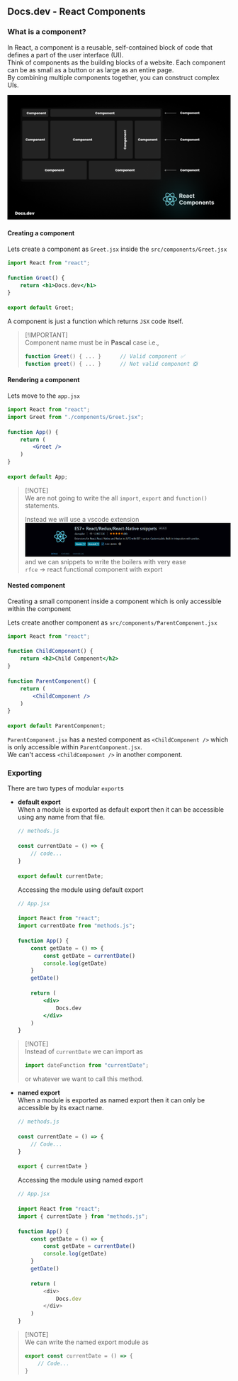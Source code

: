 ## Docs.dev - React Components

### What is a component?
In React, a component is a reusable, self-contained block of code that defines a part of the user interface (UI).<br/>Think of components as the building blocks of a website. Each component can be as small as a button or as large as an entire page.<br/>By combining multiple components together, you can construct complex UIs.


![components](COMPONENT.png)

#### Creating a component
Lets create a component as `Greet.jsx` inside the `src/components/Greet.jsx`

```jsx
import React from "react";

function Greet() {
    return <h1>Docs.dev</h1>
}

export default Greet;
```

A component is just a function which returns `JSX` code itself.
> [!IMPORTANT]\
> Component name must be in **Pascal** case i.e.,
> ```jsx
> function Greet() { ... }      // Valid component ✅
> function greet() { ... }      // Not valid component ❎
> ```

#### Rendering a component
Lets move to the `app.jsx`

```jsx
import React from "react";
import Greet from "./components/Greet.jsx";

function App() {
    return (
        <Greet />
    )
}

export default App;
```
> [!NOTE]\
> We are not going to write the all `import`, `export` and `function()` statements.
>
> Instead we will use a vscode extension
> ![extension](EXTENSION.png)
> and we can snippets to write the boilers with very ease\
> `rfce` → react functional component with export

#### Nested component
Creating a small component inside a component which is only accessible within the component

Lets create another component as `src/components/ParentComponent.jsx`
```jsx
import React from "react";

function ChildComponent() {
    return <h2>Child Component</h2>
}

function ParentComponent() {
    return (
        <ChildComponent />
    )
}

export default ParentComponent;
```
`ParentComponent.jsx` has a nested component as `<ChildComponent />` which is only accessible within `ParentComponent.jsx`.<br/>
We can't access `<ChildComponent />` in another component.

### Exporting
There are two types of modular `export`s
- **default export**<br/>
    When a module is exported as default export then it can be accessible using any name from that file.<br/>
    ```js
    // methods.js

    const currentDate = () => {
        // code...
    }

    export default currentDate;
    ```

    Accessing the module using default export
    ```jsx
    // App.jsx

    import React from "react";
    import currentDate from "methods.js";

    function App() {
        const getDate = () => {
            const getDate = currentDate()
            console.log(getDate)
        }
        getDate()

        return (
            <div>
                Docs.dev
            </div>
        )
    }
    ```
> [!NOTE]\
> Instead of `currentDate` we can import as
> ```jsx
> import dateFunction from "currentDate";
> ```
> or whatever we want to call this method.
- **named export**<br/>
    When a module is exported as named export then it can only be accessible by its exact name.<br/>
    ```js
    // methods.js

    const currentDate = () => {
        // Code...
    }

    export { currentDate }
    ```

    Accessing the module using named export
    ```js
    // App.jsx

    import React from "react";
    import { currentDate } from "methods.js";

    function App() {
        const getDate = () => {
            const getDate = currentDate()
            console.log(getDate)
        }
        getDate()

        return (
            <div>
                Docs.dev
            </div>
        )
    }
    ```
> [!NOTE]\
> We can write the named export module as
> ```js
> export const currentDate = () => {
>     // Code...
> }
> ```